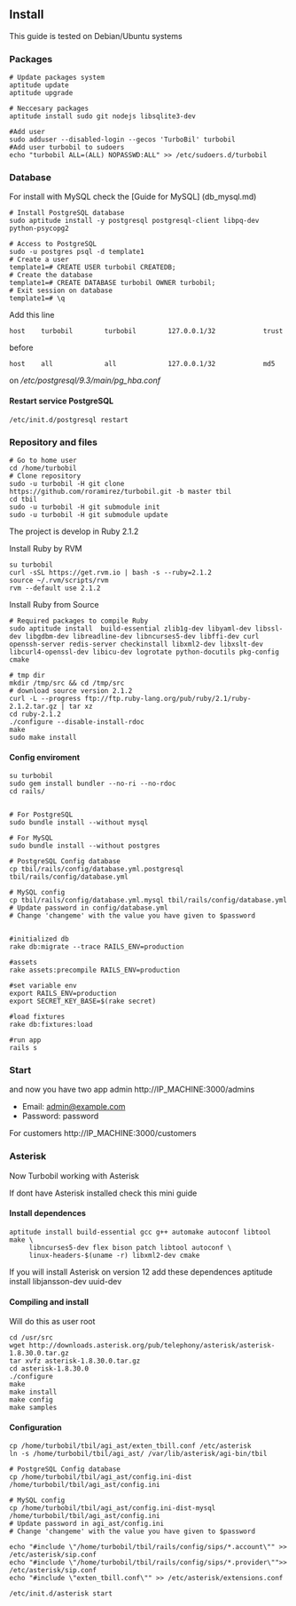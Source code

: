 ## Install

This guide is tested on Debian/Ubuntu systems

### Packages
    # Update packages system
    aptitude update
    aptitude upgrade

    # Neccesary packages
    aptitude install sudo git nodejs libsqlite3-dev

    #Add user
    sudo adduser --disabled-login --gecos 'TurboBil' turbobil
    #Add user turbobil to sudoers
    echo "turbobil ALL=(ALL) NOPASSWD:ALL" >> /etc/sudoers.d/turbobil


### Database

For install with MySQL check the [Guide for MySQL] (db_mysql.md)

    # Install PostgreSQL database
    sudo aptitude install -y postgresql postgresql-client libpq-dev python-psycopg2

    # Access to PostgreSQL
    sudo -u postgres psql -d template1
    # Create a user
    template1=# CREATE USER turbobil CREATEDB;
    # Create the database
    template1=# CREATE DATABASE turbobil OWNER turbobil;
    # Exit session on database
    template1=# \q


Add this line

    host    turbobil        turbobil        127.0.0.1/32            trust

before

    host    all             all             127.0.0.1/32            md5


on */etc/postgresql/9.3/main/pg_hba.conf*

#### Restart service PostgreSQL

    /etc/init.d/postgresql restart


### Repository and files
    # Go to home user
    cd /home/turbobil
    # Clone repository
    sudo -u turbobil -H git clone https://github.com/roramirez/turbobil.git -b master tbil
    cd tbil
    sudo -u turbobil -H git submodule init
    sudo -u turbobil -H git submodule update


The project is develop in Ruby 2.1.2


  Install Ruby by RVM

    su turbobil
    curl -sSL https://get.rvm.io | bash -s --ruby=2.1.2
    source ~/.rvm/scripts/rvm
    rvm --default use 2.1.2


  Install Ruby from Source

    # Required packages to compile Ruby
    sudo aptitude install  build-essential zlib1g-dev libyaml-dev libssl-dev libgdbm-dev libreadline-dev libncurses5-dev libffi-dev curl openssh-server redis-server checkinstall libxml2-dev libxslt-dev libcurl4-openssl-dev libicu-dev logrotate python-docutils pkg-config cmake

    # tmp dir
    mkdir /tmp/src && cd /tmp/src
    # download source version 2.1.2
    curl -L --progress ftp://ftp.ruby-lang.org/pub/ruby/2.1/ruby-2.1.2.tar.gz | tar xz
    cd ruby-2.1.2
    ./configure --disable-install-rdoc
    make
    sudo make install

#### Config enviroment
    su turbobil
    sudo gem install bundler --no-ri --no-rdoc
    cd rails/


    # For PostgreSQL
    sudo bundle install --without mysql

    # For MySQL
    sudo bundle install --without postgres

    # PostgreSQL Config database
    cp tbil/rails/config/database.yml.postgresql tbil/rails/config/database.yml

    # MySQL config
    cp tbil/rails/config/database.yml.mysql tbil/rails/config/database.yml
    # Update password in config/database.yml
    # Change 'changeme' with the value you have given to $password


    #initialized db
    rake db:migrate --trace RAILS_ENV=production

    #assets
    rake assets:precompile RAILS_ENV=production

    #set variable env
    export RAILS_ENV=production
    export SECRET_KEY_BASE=$(rake secret)

    #load fixtures
    rake db:fixtures:load

    #run app
    rails s

### Start
and now you have two app
admin http://IP_MACHINE:3000/admins
  - Email: admin@example.com
  - Password: password

For customers http://IP_MACHINE:3000/customers


### Asterisk

Now Turbobil working with Asterisk

If dont have Asterisk installed check this mini guide 


#### Install dependences

    aptitude install build-essential gcc g++ automake autoconf libtool make \
         libncurses5-dev flex bison patch libtool autoconf \
         linux-headers-$(uname -r) libxml2-dev cmake


If you will install Asterisk on version 12 add these dependences
    aptitude install libjansson-dev uuid-dev


#### Compiling and install
Will do this as user root

    cd /usr/src
    wget http://downloads.asterisk.org/pub/telephony/asterisk/asterisk-1.8.30.0.tar.gz
    tar xvfz asterisk-1.8.30.0.tar.gz
    cd asterisk-1.8.30.0
    ./configure
    make
    make install
    make config
    make samples

#### Configuration
    cp /home/turbobil/tbil/agi_ast/exten_tbill.conf /etc/asterisk
    ln -s /home/turbobil/tbil/agi_ast/ /var/lib/asterisk/agi-bin/tbil

    # PostgreSQL Config database
    cp /home/turbobil/tbil/agi_ast/config.ini-dist /home/turbobil/tbil/agi_ast/config.ini

    # MySQL config
    cp /home/turbobil/tbil/agi_ast/config.ini-dist-mysql /home/turbobil/tbil/agi_ast/config.ini
    # Update password in agi_ast/config.ini
    # Change 'changeme' with the value you have given to $password

    echo "#include \"/home/turbobil/tbil/rails/config/sips/*.account\"" >> /etc/asterisk/sip.conf
    echo "#include \"/home/turbobil/tbil/rails/config/sips/*.provider\"">> /etc/asterisk/sip.conf
    echo "#include \"exten_tbill.conf\"" >> /etc/asterisk/extensions.conf

    /etc/init.d/asterisk start
